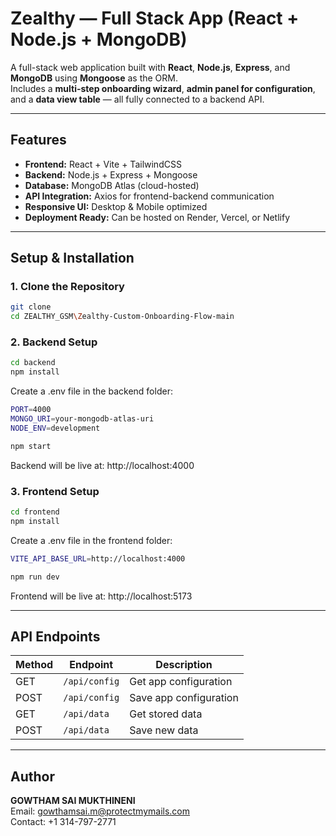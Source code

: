 # Zealthy — Full Stack App (React + Node.js + MongoDB)

A full-stack web application built with **React**, **Node.js**, **Express**, and **MongoDB** using **Mongoose** as the ORM.  
Includes a **multi-step onboarding wizard**, **admin panel for configuration**, and a **data view table** — all fully connected to a backend API.

---

##  Features
- **Frontend:** React + Vite + TailwindCSS  
- **Backend:** Node.js + Express + Mongoose  
- **Database:** MongoDB Atlas (cloud-hosted)  
- **API Integration:** Axios for frontend-backend communication  
- **Responsive UI:** Desktop & Mobile optimized  
- **Deployment Ready:** Can be hosted on Render, Vercel, or Netlify  

---
## Setup & Installation

### 1. Clone the Repository
```bash
git clone
cd ZEALTHY_GSM\Zealthy-Custom-Onboarding-Flow-main
```

### 2. Backend Setup
```bash
cd backend
npm install
```

Create a .env file in the backend folder:
```bash
PORT=4000
MONGO_URI=your-mongodb-atlas-uri
NODE_ENV=development
```

```bash
npm start
```

Backend will be live at: http://localhost:4000

### 3. Frontend Setup
```bash
cd frontend
npm install
```

Create a .env file in the frontend folder:
```bash
VITE_API_BASE_URL=http://localhost:4000
```

```bash
npm run dev
```

Frontend will be live at: http://localhost:5173

---
## API Endpoints

| Method | Endpoint         | Description              |
|--------|------------------|--------------------------|
| GET    | `/api/config`    | Get app configuration    |
| POST   | `/api/config`    | Save app configuration   |
| GET    | `/api/data`      | Get stored data          |
| POST   | `/api/data`      | Save new data            |

---
## Author
**GOWTHAM SAI MUKTHINENI**  
Email: [gowthamsai.m@protectmymails.com](mailto:gowthamsai.m@protectmymails.com)  
Contact: +1 314-797-2771